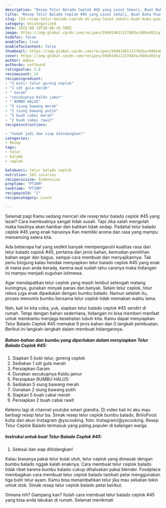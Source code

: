 ```yaml
---
description: "Resep Telur Balado Ceplok #45 yang Lezat Sekali, Buat Buka Puasa Sempurna"
title: "Resep Telur Balado Ceplok #45 yang Lezat Sekali, Buat Buka Puasa Sempurna"
slug: 134-resep-telur-balado-ceplok-45-yang-lezat-sekali-buat-buka-puasa-sempurna
category: Uncategorized
date: 2022-08-19T16:48:16.598Z
image: https://img-global.cpcdn.com/recipes/59d91d6111378d3a/680x482cq70/telur-balado-ceplok-45-foto-resep-utama.jpg
hideToc: false
enableToc: true
enableTocContent: false
thumbnail: https://img-global.cpcdn.com/recipes/59d91d6111378d3a/680x482cq70/telur-balado-ceplok-45-foto-resep-utama.jpg
cover: https://img-global.cpcdn.com/recipes/59d91d6111378d3a/680x482cq70/telur-balado-ceplok-45-foto-resep-utama.jpg
author: Admin
authorAv: notfound
ratingvalue: 3.8
reviewcount: 14
recipeingredient:
- "5 butir telur goreng ceplok"
- "1 sdt gula merah"
- " Garam"
- "secukupnya Kaldu jamur"
- " BUMBU HALUS"
- "5 siung bawang merah"
- "2 siung bawang putih"
- "5 buah cabai merah"
- "2 buah cabai rawit"
recipeinstructions:

- "Sudah jadi dan siap dihidangkan!"
categories:
- Resep
tags:
- telur
- balado
- ceplok

katakunci: telur balado ceplok 
nutrition: 165 calories
recipecuisine: Indonesian
preptime: "PT26M"
cooktime: "PT30M"
recipeyield: "2"
recipecategory: Lunch

---
```



Selamat pagi Kamu sedang mencari ide resep telur balado ceplok #45 yang lezat? Cara membuatnya sangat tidak susah. Tapi Jika salah mengolah maka hasilnya akan hambar dan bahkan tidak sedap. Padahal telur balado ceplok #45 yang enak harusnya Kan memiliki aroma dan rasa yang mampu memancing selera kita.


Ada beberapa hal yang sedikit banyak mempengaruhi kualitas rasa dari telur balado ceplok #45, pertama dari jenis bahan, kemudian pemilihan bahan segar dan bagus, sampai cara membuat dan menyajikannya. Tak perlu bingung kalau hendak menyiapkan telur balado ceplok #45 yang enak di mana pun anda berada, karena asal sudah tahu caranya maka hidangan ini mampu menjadi suguhan istimewa.

Agar mendapatkan telur ceplok yang masih lembut setengah matang kuningnya, gunakan minyak panas dan banyak. Selain telur ceplok, telur rebus juga enak dipadukan dengan bumbu balado. Namun setelah itu, proses menumis bumbu bersama telur ceplok tidak memakan waktu lama.


Nah, kali ini kita coba, yuk, siapkan telur balado ceplok #45 sendiri di rumah. Tetap dengan bahan sederhana, hidangan ini bisa memberi manfaat untuk membantu menjaga kesehatan tubuh kita. Kamu dapat menyiapkan Telur Balado Ceplok #45 memakai 9 jenis bahan dan 0 langkah pembuatan. Berikut ini langkah-langkah dalam membuat hidangannya.

<!--inarticleads1-->

##### Bahan-bahan dan bumbu yang diperlukan dalam menyiapkan Telur Balado Ceplok #45:

1. Siapkan 5 butir telur, goreng ceplok
1. Sediakan 1 sdt gula merah
1. Persiapkan  Garam
1. Gunakan secukupnya Kaldu jamur
1. Persiapkan  BUMBU HALUS:
1. Sediakan 5 siung bawang merah
1. Gunakan 2 siung bawang putih
1. Siapkan 5 buah cabai merah
1. Persiapkan 2 buah cabai rawit


Ketemu lagi di channel youtube smart giandra. Di video kali ini aku mau berbagi resep telur ba. Simak resep telur ceplok bumbu balado, BrilioFood kutip dari akun Instagram @yscooking. foto: Instagram/@yscooking. Resep Telur Ceplok Balado termasuk yang paling populer di kalangan warga. 

<!--inarticleads2-->

##### Instruksi untuk buat Telur Balado Ceplok #45:


1. Selesai dan siap dihidangkan!

Kalau biasanya pakai telur bulat utuh, telur ceplok yang dimasak dengan bumbu balado nggak kalah enaknya. Cara membuat telur ceplok balado tidak ribet karena bumbu balado cukup dihaluskan pakai blender. Foodplace membagikan cara membuat telur ceplok balado tambah petai menggunakan tiga butir telur ayam. Kamu bisa menambahkan telur jika mau sekalian bikin untuk stok. Simak resep telur ceplok balado petai berikut. 

Gimana nih? Gampang kan? Itulah cara membuat telur balado ceplok #45 yang bisa anda lakukan di rumah. Selamat menikmati
